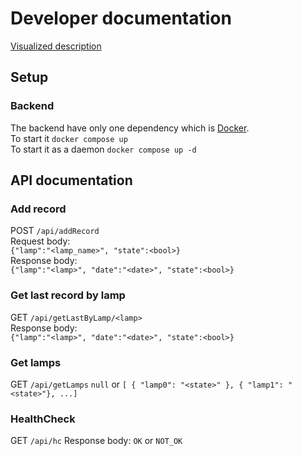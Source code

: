 # Developer documentation

[Visualized description](https://miro.com/welcomeonboard/cTJxMlpKNDVTWW4wbndPR0dxcVJqdVFaSXZidWRiSVo0cWNaRVdpcTNOR0xlTTNVZ1NjVVpoUmloVmRnbGdKeXwzNDU4NzY0NTQ3MjMxMDAyNDg1fDI=?share_link_id=25637035199)

## Setup
### Backend  
The backend have only one dependency which is [Docker](https://www.docker.com/).  
To start it `docker compose up`  
To start it as a daemon `docker compose up -d`  

## API documentation
### Add record
POST `/api/addRecord`  
Request body:  
`{"lamp":"<lamp_name>", "state":<bool>}`  
Response body:  
`{"lamp":"<lamp>", "date":"<date>", "state":<bool>}`

### Get last record by lamp
GET `/api/getLastByLamp/<lamp>`  
Response body:  
`{"lamp":"<lamp>", "date":"<date>", "state":<bool>}`

### Get lamps
GET `/api/getLamps`
`null` or `[ { "lamp0": "<state>" }, { "lamp1": "<state>"}, ...]`

### HealthCheck
GET `/api/hc`
Response body:
`OK` or `NOT_OK`
